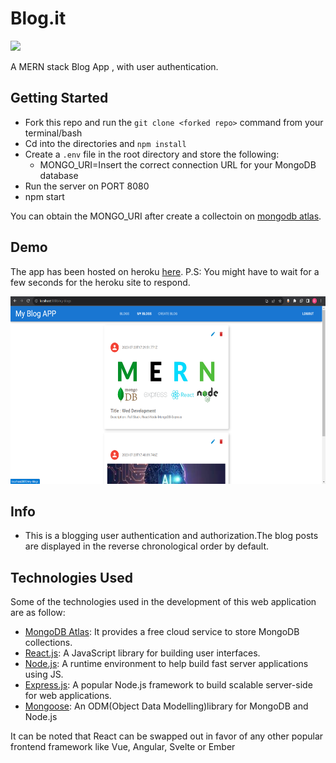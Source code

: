 # Blog.it

  <img src=/frontend/public/android-chrome-192x192.png>

A MERN stack Blog App , with user authentication.

 

## Getting Started

-   Fork this repo and run the `git clone <forked repo>` command from your terminal/bash
-   Cd into the directories and `npm install`
-   Create a `.env` file in the root directory and store the following:
    -   MONGO_URI=Insert the correct connection URL for your MongoDB database
-   Run the server on PORT 8080
-   npm start

You can obtain the MONGO_URI after create a collectoin on [mongodb atlas](https://www.mongodb.com/cloud/atlas). 

## Demo

The app has been hosted on heroku [here](https://mern-blog-it.herokuapp.com/). P.S: You might have to wait for a few seconds for the heroku site to respond.

<p align="center">

 <img alt="login page" src="./img/app.png" width="534" height="300" />
</p>

## Info

-   This is a blogging user authentication and authorization.The blog posts are displayed in the reverse chronological order by default.

 
 

## Technologies Used

Some of the technologies used in the development of this web application are as follow:

-   [MongoDB Atlas](https://www.mongodb.com/cloud/atlas): It provides a free cloud service to store MongoDB collections.
-   [React.js](https://reactjs.org/): A JavaScript library for building user interfaces.
-   [Node.js](https://nodejs.org/en/): A runtime environment to help build fast server applications using JS.
-   [Express.js](https://expressjs.com/): A popular Node.js framework to build scalable server-side for web applications.
-   [Mongoose](https://mongoosejs.com/): An ODM(Object Data Modelling)library for MongoDB and Node.js

It can be noted that React can be swapped out in favor of any other popular frontend framework like Vue, Angular, Svelte or Ember
